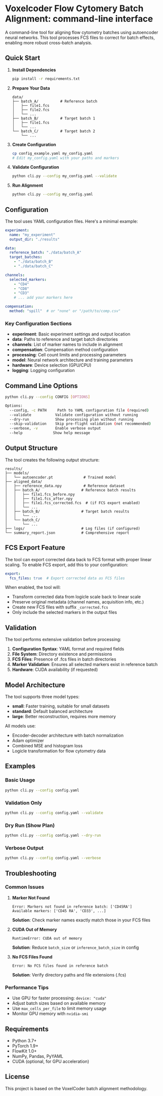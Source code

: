 # Voxelcoder Flow Cytomery Batch Alignment: command-line interface

A command-line tool for aligning flow cytometry batches using autoencoder neural networks. This tool processes FCS files to correct for batch effects, enabling more robust cross-batch analysis.

## Quick Start

1. **Install Dependencies**
   ```bash
   pip install -r requirements.txt
   ```

2. **Prepare Your Data**
   ```
   data/
   ├── batch_A/          # Reference batch
   │   ├── file1.fcs
   │   ├── file2.fcs
   │   └── ...
   ├── batch_B/          # Target batch 1
   │   ├── file1.fcs
   │   └── ...
   └── batch_C/          # Target batch 2
       └── ...
   ```

3. **Create Configuration**
   ```bash
   cp config_example.yaml my_config.yaml
   # Edit my_config.yaml with your paths and markers
   ```

4. **Validate Configuration**
   ```bash
   python cli.py --config my_config.yaml --validate
   ```

5. **Run Alignment**
   ```bash
   python cli.py --config my_config.yaml
   ```

## Configuration

The tool uses YAML configuration files. Here's a minimal example:

```yaml
experiment:
  name: "my_experiment"
  output_dir: "./results"

data:
  reference_batch: "./data/batch_A"
  target_batches:
    - "./data/batch_B"
    - "./data/batch_C"

channels:
  selected_markers:
    - "CD4"
    - "CD8"
    - "CD3"
    # ... add your markers here

compensation:
  method: "spill"  # or "none" or "/path/to/comp.csv"
```

### Key Configuration Sections

- **experiment**: Basic experiment settings and output location
- **data**: Paths to reference and target batch directories
- **channels**: List of marker names to include in alignment
- **compensation**: Compensation method configuration
- **processing**: Cell count limits and processing parameters
- **model**: Neural network architecture and training parameters
- **hardware**: Device selection (GPU/CPU)
- **logging**: Logging configuration

## Command Line Options

```bash
python cli.py --config CONFIG [OPTIONS]

Options:
  --config, -c PATH     Path to YAML configuration file (required)
  --validate           Validate configuration without running
  --dry-run            Show processing plan without running
  --skip-validation    Skip pre-flight validation (not recommended)
  --verbose, -v        Enable verbose output
  --help              Show help message
```

## Output Structure

The tool creates the following output structure:

```
results/
├── models/
│   └── autoencoder.pt              # Trained model
├── aligned_data/
│   ├── reference_data.npy          # Reference dataset
│   ├── batch_A/                   # Reference batch results
│   │   ├── file1.fcs_before.npy
│   │   ├── file1.fcs_after.npy
│   │   ├── file1.fcs_corrected.fcs  # (if FCS export enabled)
│   │   └── ...
│   ├── batch_B/                   # Target batch results
│   │   └── ...
│   └── batch_C/
│       └── ...
├── logs/                          # Log files (if configured)
└── summary_report.json            # Comprehensive report
```

## FCS Export Feature

The tool can export corrected data back to FCS format with proper linear scaling. To enable FCS export, add this to your configuration:

```yaml
export:
  fcs_files: true  # Export corrected data as FCS files
```

When enabled, the tool will:
- Transform corrected data from logicle scale back to linear scale
- Preserve original metadata (channel names, acquisition info, etc.)
- Create new FCS files with suffix `_corrected.fcs`
- Only include the selected markers in the output files

## Validation

The tool performs extensive validation before processing:

1. **Configuration Syntax**: YAML format and required fields
2. **File System**: Directory existence and permissions
3. **FCS Files**: Presence of .fcs files in batch directories
4. **Marker Validation**: Ensures all selected markers exist in reference batch
5. **Hardware**: CUDA availability (if requested)

## Model Architecture

The tool supports three model types:

- **small**: Faster training, suitable for small datasets
- **standard**: Default balanced architecture
- **large**: Better reconstruction, requires more memory

All models use:
- Encoder-decoder architecture with batch normalization
- Adam optimizer
- Combined MSE and histogram loss
- Logicle transformation for flow cytometry data

## Examples

### Basic Usage
```bash
python cli.py --config config.yaml
```

### Validation Only
```bash
python cli.py --config config.yaml --validate
```

### Dry Run (Show Plan)
```bash
python cli.py --config config.yaml --dry-run
```

### Verbose Output
```bash
python cli.py --config config.yaml --verbose
```

## Troubleshooting

### Common Issues

1. **Marker Not Found**
   ```
   Error: Markers not found in reference batch: ['CD45RA']
   Available markers: ['CD45 RA', 'CD33', ...]
   ```
   **Solution**: Check marker names exactly match those in your FCS files

2. **CUDA Out of Memory**
   ```
   RuntimeError: CUDA out of memory
   ```
   **Solution**: Reduce `batch_size` or `inference_batch_size` in config

3. **No FCS Files Found**
   ```
   Error: No FCS files found in reference batch
   ```
   **Solution**: Verify directory paths and file extensions (.fcs)

### Performance Tips

- Use GPU for faster processing: `device: "cuda"`
- Adjust batch sizes based on available memory
- Use `max_cells_per_file` to limit memory usage
- Monitor GPU memory with `nvidia-smi`

## Requirements

- Python 3.7+
- PyTorch 1.9+
- FlowKit 1.0+
- NumPy, Pandas, PyYAML
- CUDA (optional, for GPU acceleration)

## License

This project is based on the VoxelCoder batch alignment methodology.